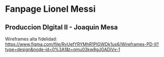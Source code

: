 # Fanpage Lionel Messi

## Produccion DIgital II - Joaquin Mesa

Wireframes alta fidelidad: https://www.figma.com/file/RvUefYRYMhR1PIGWDk1us6/Wireframes-PD-II?type=design&node-id=0%3A1&t=qmu03kw8gJGADiVv-1
